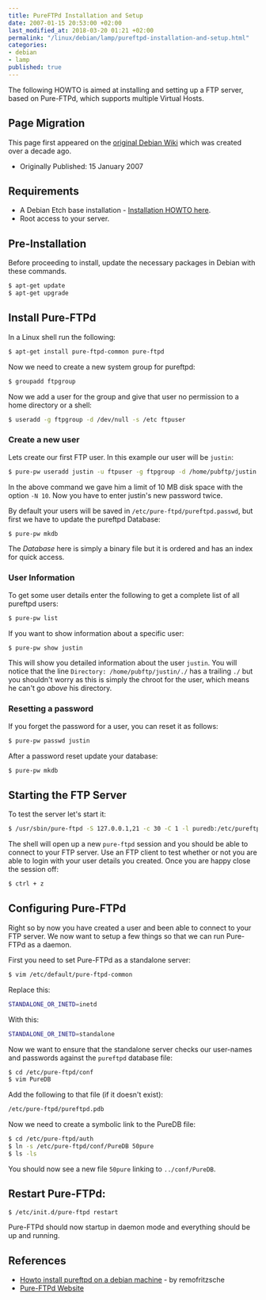 ```yaml
---
title: PureFTPd Installation and Setup
date: 2007-01-15 20:53:00 +02:00
last_modified_at: 2018-03-20 01:21 +02:00
permalink: "/linux/debian/lamp/pureftpd-installation-and-setup.html"
categories:
- debian
- lamp
published: true
---
```


The following HOWTO is aimed at installing and setting up a FTP server, based on Pure-FTPd, which supports multiple Virtual Hosts.

## Page Migration
This page first appeared on the [original Debian Wiki][history] which was created over a decade ago.

 - Originally Published: 15 January 2007

## Requirements

 - A Debian Etch base installation - [Installation HOWTO here][debian-etch-install].
 - Root access to your server.

## Pre-Installation

Before proceeding to install, update the necessary packages in Debian with these commands.
```bash
$ apt-get update
$ apt-get upgrade
```

## Install Pure-FTPd
In a Linux shell run the following:
```bash
$ apt-get install pure-ftpd-common pure-ftpd
```
Now we need to create a new system group for pureftpd:
```bash
$ groupadd ftpgroup
```
Now we add a user for the group and give that user no permission to a home directory or a shell:
```bash
$ useradd -g ftpgroup -d /dev/null -s /etc ftpuser
```
### Create a new user
Lets create our first FTP user. In this example our user will be `justin`:
```bash
$ pure-pw useradd justin -u ftpuser -g ftpgroup -d /home/pubftp/justin -N 10
```
In the above command we gave him a limit of 10 MB disk space with the option `-N 10`. Now you have to enter justin's new password twice.

By default your users will be saved in `/etc/pure-ftpd/pureftpd.passwd`, but first we have to update the pureftpd Database:
```bash
$ pure-pw mkdb
```
The _Database_ here is simply a binary file but it is ordered and has an index for quick access.

### User Information
To get some user details enter the following to get a complete list of all pureftpd users:
```bash
$ pure-pw list
```
If you want to show information about a specific user:
```bash
$ pure-pw show justin
```
This will show you detailed information about the user `justin`.
You will notice that the line `Directory: /home/pubftp/justin/./` has a trailing `./` but you shouldn't worry as this is simply the chroot for the user, which means he can't go _above_ his directory.

### Resetting a password
If you forget the password for a user, you can reset it as follows:
```bash
$ pure-pw passwd justin
```
After a password reset update your database:
```bash
$ pure-pw mkdb
```

## Starting the FTP Server
To test the server let's start it:
```bash
$ /usr/sbin/pure-ftpd -S 127.0.0.1,21 -c 30 -C 1 -l puredb:/etc/pureftpd.pdb -x -E -j -R
```
The shell will open up a new `pure-ftpd` session and you should be able to connect to your FTP server. Use an FTP client to test whether or not you are able to login with your user details you created.
Once you are happy close the session off:
```bash
$ ctrl + z
```

## Configuring Pure-FTPd
Right so by now you have created a user and been able to connect to your FTP server. We now want to setup a few things so that we can run Pure-FTPd as a daemon.

First you need to set Pure-FTPd as a standalone server:
```bash
$ vim /etc/default/pure-ftpd-common
```
Replace this:
```bash
STANDALONE_OR_INETD=inetd
```
With this:
```bash
STANDALONE_OR_INETD=standalone
```
Now we want to ensure that the standalone server checks our user-names and passwords against the `pureftpd` database file:
```bash
$ cd /etc/pure-ftpd/conf
$ vim PureDB
```
Add the following to that file (if it doesn't exist):
```bash
/etc/pure-ftpd/pureftpd.pdb
```
Now we need to create a symbolic link to the PureDB file:
```bash
$ cd /etc/pure-ftpd/auth
$ ln -s /etc/pure-ftpd/conf/PureDB 50pure
$ ls -ls
```
You should now see a new file `50pure` linking to `../conf/PureDB`.

## Restart Pure-FTPd:
```bash
$ /etc/init.d/pure-ftpd restart
```
Pure-FTPd should now startup in daemon mode and everything should be up and running.

## References

 - [Howto install pureftpd on a debian machine][ref1] - by remofritzsche
 - [Pure-FTPd Website][ref2]

[debian-etch-install]: /debian/installing-a-debian-etch-base-system/
[history]: /howto-history/
[ref1]: http://www.debian-administration.org/articles/383
[ref2]: http://www.pureftpd.org/
